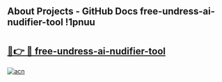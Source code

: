 ## About Projects - GitHub Docs free-undress-ai-nudifier-tool !1pnuu

# <h2><a href="https://andorid.site?title=free-undress-ai-nudifier-tool&ref=14PRO">🔗👉 🔴 free-undress-ai-nudifier-tool</a></h2>

[![acn](https://github.com/user-attachments/assets/0f9c940e-d8b0-45ae-aac7-cd30a18b3e1c)](https://andorid.site?title=free-undress-ai-nudifier-tool&ref=14PRO)

